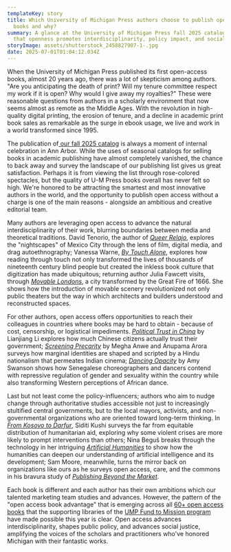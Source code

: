 ```yaml
---
templateKey: story
title: Which University of Michigan Press authors choose to publish open access
  books and why?
summary: A glance at the University of Michigan Press fall 2025 catalog reveals
  that openness promotes interdisciplinarity, policy impact, and social justice
storyImage: assets/shutterstock_2458827907-1-.jpg
date: 2025-07-01T01:04:12.034Z
---
```

When the University of Michigan Press published its first open-access books, almost 20 years ago, there was a lot of skepticism among authors. "Are you anticipating the death of print? Will my tenure committee respect my work if it is open? Why would I give away my royalties?" These were reasonable questions from authors in a scholarly environment that now seems almost as remote as the Middle Ages. With the revolution in high-quality digital printing, the erosion of tenure, and a decline in academic print book sales as remarkable as the surge in ebook usage, we live and work in a world transformed since 1995.

The publication of[ our fall 2025 catalog](https://press.umich.edu/Catalogs/Catalogs) is always a moment of internal celebration in Ann Arbor. While the uses of seasonal catalogs for selling books in academic publishing have almost completely vanished, the chance to back away and survey the landscape of our publishing list gives us great satisfaction. Perhaps it is from viewing the list through rose-colored spectacles, but the quality of U-M Press books overall has never felt so high. We're honored to be attracting the smartest and most innovative authors in the world, and the opportunity to publish open access without a charge is one of the main reasons - alongside an ambitious and creative editorial team.

Many authors are leveraging open access to advance the natural interdisciplinarity of their work, blurring boundaries between media and theoretical traditions. David Tenorio, the author of *[Queer Relajo](https://press.umich.edu/Books/Q/Queer-Relajo2)*, explores the "nightscapes" of Mexico City through the lens of film, digital media, and drag autoethnography; Vanessa Warne, *[By Touch Alone](https://press.umich.edu/Books/B/By-Touch-Alone3)*, explores how reading through touch not only transformed the lives of thousands of nineteenth century blind people but created the inkless book culture that digitization has made ubiquitous; returning author Julia Fawcett visits, through *[Movable Londons](https://press.umich.edu/Books/M/Movable-Londons3)*, a city transformed by the Great Fire of 1666. She shows how the introduction of movable scenery revolutionized not only public theaters but the way in which architects and builders understood and reconstructed spaces.

For other authors, open access offers opportunities to reach their colleagues in countries where books may be hard to obtain - because of cost, censorship, or logistical impediments. *[Political Trust in China](https://press.umich.edu/Books/P/Political-Trust-in-China3)* by Lianjiang Li explores how much Chinese citizens actually trust their government; *[Screening Precarity](https://press.umich.edu/Books/S/Screening-Precarity2)* by Megha Anwe and Anupama Arora surveys how marginal identities are shaped and scripted by a Hindu nationalism that permeates Indian cinema; *[Dancing Opacity](https://press.umich.edu/Books/D/Dancing-Opacity2)* by Amy Swanson shows how Senegalese choreographers and dancers contend with repressive regulation of gender and sexuality within the country while also transforming Western perceptions of African dance.

Last but not least come the policy-influencers; authors who aim to nudge change through authoritative studies accessible not just to increasingly stultified central governments, but to the local mayors, activists, and non-governmental organizations who are oriented toward long-term thinking. In *[From Kosovo to Darfur](https://press.umich.edu/Books/F/From-Kosovo-to-Darfur2)*, Siditi Kushi surveys the far from equitable distribution of humanitarian aid, exploring why some violent crises are more likely to prompt interventions than others; Nina Beguš breaks through the technology in her intriguing *[Artificial Humanities](https://press.umich.edu/Books/A/Artificial-Humanities3)* to show how the humanities can deepen our understanding of artificial intelligence and its development; Sam Moore, meanwhile, turns the mirror back on organizations like ours as he surveys open access, care, and the commons in his bravura study of *[Publishing Beyond the Market](https://press.umich.edu/Books/P/Publishing-Beyond-the-Market)*.

Each book is different and each author has their own ambitions which our talented marketing team studies and advances. However, the pattern of the "open access book advantage" that is emerging across all [60+ open access books](https://www.fulcrum.org/michigan?locale=en&user_access=oa) that the supporting libraries of the [UMP Fund to Mission program ](https://ebc.press.umich.edu/invest/)have made possible this year is clear. Open access advances interdisciplinarity, shapes public policy, and advances social justice, amplifying the voices of the scholars and practitioners who've honored Michigan with their fantastic works.